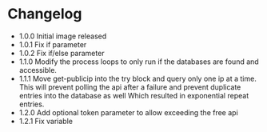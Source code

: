 # Changelog
- 1.0.0 Initial image released
- 1.0.1 Fix if parameter
- 1.0.2 Fix if/else parameter
- 1.1.0 Modify the process loops to only run if the databases are found and accessible.
- 1.1.1 Move get-publicip into the try block and query only one ip at a time. This will prevent polling the api after a failure and prevent duplicate entries into the database as well Which resulted in exponential repeat entries.
- 1.2.0 Add optional token parameter to allow exceeding the free api
- 1.2.1 Fix variable